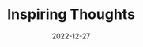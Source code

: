 ---
slug: thought-for-the-day
title: "Inspiring Thoughts"
date: 2022-12-27
excerpt: "The sea of danger doubt and denial around man's little islandof certainty challenges him to dare the unknown ."
tags: [Inspiration, Motivation, Quotes, Thoughts]
---